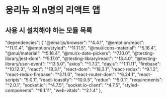 # 웅리뉴 외 n명의 리액트 앱 

## 사용 시 설치해야 하는 모듈 목록 

"dependencies": {
    "@emailjs/browser": "^4.4.1",
    "@emotion/react": "^11.11.4",
    "@emotion/styled": "^11.11.5",
    "@mui/icons-material": "^5.16.4",
    "@mui/material": "^5.16.4",
    "@mui/x-date-pickers": "^7.10.0",
    "@testing-library/jest-dom": "^5.17.0",
    "@testing-library/react": "^13.4.0",
    "@testing-library/user-event": "^13.5.0",
    "axios": "^1.7.2",
    "dayjs": "^1.11.11",
    "firebase": "^10.12.3",
    "react": "^18.3.1",
    "react-dom": "^18.3.1",
    "react-redux": "^9.1.2",
    "react-redux-firebase": "^3.11.0",
    "react-router-dom": "^6.24.1",
    "react-scripts": "5.0.1",
    "react-toastify": "^10.0.5",
    "redux": "^5.0.1",
    "requirements": "^2.0.1",
    "socket.io": "^4.7.5",
    "socket.io-client": "^4.7.5",
    "styled-components": "^6.1.11",
    "web-vitals": "^2.1.4"
},
